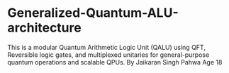 # Generalized-Quantum-ALU-architecture
This is a modular Quantum Arithmetic Logic Unit (QALU) using QFT, Reversible logic gates, and multiplexed unitaries for general-purpose quantum operations and scalable QPUs. By Jaikaran Singh Pahwa Age 18

